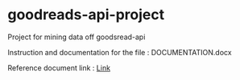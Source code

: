 # goodreads-api-project
Project for mining data off goodsread-api

Instruction and documentation for the file : DOCUMENTATION.docx

Reference document link : [Link](https://rb.gy/9nk8kz)
